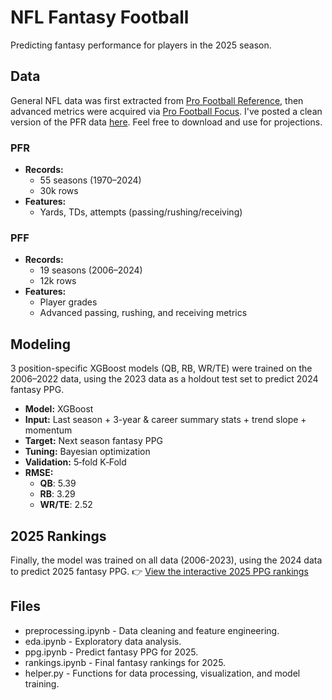 # NFL Fantasy Football
Predicting fantasy performance for players in the 2025 season.

## Data
General NFL data was first extracted from [Pro Football Reference](https://www.pro-football-reference.com), then advanced metrics were acquired via [Pro Football Focus](https://www.pff.com). I've posted a clean version of the PFR data [here](https://www.kaggle.com/datasets/heefjones/nfl-fantasy-data-1970-2024). Feel free to download and use for projections.

### PFR
- **Records:**
  - 55 seasons (1970–2024)
  - 30k rows
- **Features:**
  - Yards, TDs, attempts (passing/rushing/receiving)

 ### PFF
- **Records:**
  - 19 seasons (2006–2024)
  - 12k rows
- **Features:**
  - Player grades
  - Advanced passing, rushing, and receiving metrics

## Modeling
3 position-specific XGBoost models (QB, RB, WR/TE) were trained on the 2006–2022 data, using the 2023 data as a holdout test set to predict 2024 fantasy PPG.

- **Model:** XGBoost
- **Input:** Last season + 3-year & career summary stats + trend slope + momentum
- **Target:** Next season fantasy PPG
- **Tuning:** Bayesian optimization
- **Validation:** 5‑fold K‑Fold
- **RMSE:**
  - **QB**: 5.39
  - **RB**: 3.29
  - **WR/TE**: 2.52

## 2025 Rankings
Finally, the model was trained on all data (2006-2023), using the 2024 data to predict 2025 fantasy PPG. 👉 [View the interactive 2025 PPG rankings](https://<your-username>.github.io/<your-repo-name>/)


## Files
- preprocessing.ipynb - Data cleaning and feature engineering.
- eda.ipynb - Exploratory data analysis.
- ppg.ipynb - Predict fantasy PPG for 2025.
- rankings.ipynb - Final fantasy rankings for 2025.
- helper.py - Functions for data processing, visualization, and model training.
